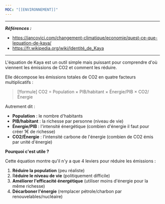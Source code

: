 ```yaml
---
MOC: "[[ENVIRONNEMENT]]"
---
```


---
***Références :*** 
- https://jancovici.com/changement-climatique/economie/quest-ce-que-lequation-de-kaya/
- https://fr.wikipedia.org/wiki/Identité_de_Kaya
---

L'équation de Kaya est un outil simple mais puissant pour comprendre d'où viennent les émissions de CO2 et comment les réduire.

Elle décompose les émissions totales de CO2 en quatre facteurs multiplicatifs :


> [!formule]
> CO2 = Population × PIB/habitant × Énergie/PIB × CO2/Énergie

Autrement dit :

- **Population** : le nombre d'habitants
- **PIB/habitant** : la richesse par personne (niveau de vie)
- **Énergie/PIB** : l'intensité énergétique (combien d'énergie il faut pour créer 1€ de richesse)
- **CO2/Énergie** : l'intensité carbone de l'énergie (combien de CO2 émis par unité d'énergie)

**Pourquoi c'est utile ?**

Cette équation montre qu'il n'y a que 4 leviers pour réduire les émissions :

1. **Réduire la population** (peu réaliste)
2. R**éduire le niveau de vie** (politiquement difficile)
3. **Améliorer l'efficacité énergétique** (utiliser moins d'énergie pour la même richesse)
4. **Décarboner l'énergie** (remplacer pétrole/charbon par renouvelables/nucléaire)